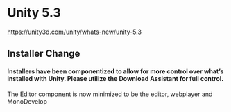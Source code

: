 # Unity 5.3
https://unity3d.com/unity/whats-new/unity-5.3

## Installer Change


#### Installers have been componentized to allow for more control over what’s installed with Unity. Please utilize the Download Assistant for full control.
The Editor component is now minimized to be the editor, webplayer and MonoDevelop
